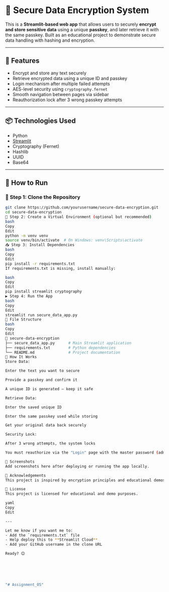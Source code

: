 # 🔐 Secure Data Encryption System

This is a **Streamlit-based web app** that allows users to securely **encrypt and store sensitive data** using a unique **passkey**, and later retrieve it with the same passkey. Built as an educational project to demonstrate secure data handling with hashing and encryption.

---

## 🧠 Features

- Encrypt and store any text securely
- Retrieve encrypted data using a unique ID and passkey
- Login mechanism after multiple failed attempts
- AES-level security using `cryptography.fernet`
- Smooth navigation between pages via sidebar
- Reauthorization lock after 3 wrong passkey attempts

---

## 📦 Technologies Used

- Python
- [Streamlit](https://streamlit.io/)
- Cryptography (Fernet)
- Hashlib
- UUID
- Base64

---

## 🚀 How to Run

### 🔧 Step 1: Clone the Repository

```bash
git clone https://github.com/yourusername/secure-data-encryption.git
cd secure-data-encryption
🧪 Step 2: Create a Virtual Environment (optional but recommended)
bash
Copy
Edit
python -m venv venv
source venv/bin/activate  # On Windows: venv\Scripts\activate
📥 Step 3: Install Dependencies
bash
Copy
Edit
pip install -r requirements.txt
If requirements.txt is missing, install manually:

bash
Copy
Edit
pip install streamlit cryptography
▶️ Step 4: Run the App
bash
Copy
Edit
streamlit run secure_data_app.py
📁 File Structure
bash
Copy
Edit
📂 secure-data-encryption
├── secure_data_app.py      # Main Streamlit application
├── requirements.txt        # Python dependencies
└── README.md               # Project documentation
🔐 How It Works
Store Data:

Enter the text you want to secure

Provide a passkey and confirm it

A unique ID is generated — keep it safe

Retrieve Data:

Enter the saved unique ID

Enter the same passkey used while storing

Get your original data back securely

Security Lock:

After 3 wrong attempts, the system locks

You must reauthorize via the "Login" page with the master password (admin123)

📸 Screenshots
Add screenshots here after deploying or running the app locally.

🙌 Acknowledgements
This project is inspired by encryption principles and educational demos using Streamlit and Python.

📜 License
This project is licensed for educational and demo purposes.

yaml
Copy
Edit

---

Let me know if you want me to:
- Add the `requirements.txt` file
- Help deploy this to **Streamlit Cloud**
- Add your GitHub username in the clone URL

Ready? 😊






"# Assignment_05" 
